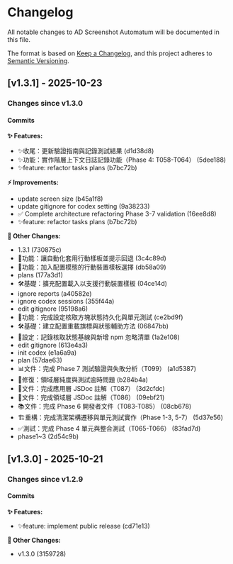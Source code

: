 # Changelog

All notable changes to AD Screenshot Automatum will be documented in this file.

The format is based on [Keep a Changelog](https://keepachangelog.com/en/1.0.0/),
and this project adheres to [Semantic Versioning](https://semver.org/spec/v2.0.0.html).


## [v1.3.1] - 2025-10-23

### Changes since v1.3.0

#### Commits


**✨ Features:**
- ✨收尾：更新驗證指南與記錄測試結果 (d1d38d8)
- ✨功能：實作階層上下文日誌記錄功能（Phase 4: T058-T064） (5dee188)
- ✨feature: refactor tasks plans (b7bc72b)

**⚡ Improvements:**
- update screen size (b45a1f8)
- update gitignore for codex setting (9a38233)
- ✅ Complete architecture refactoring Phase 3-7 validation (16ee8d8)
- ✨feature: refactor tasks plans (b7bc72b)

**📝 Other Changes:**
- 1.3.1 (730875c)
- 🚀功能：讓自動化套用行動樣板並提示回退 (3c4c89d)
- 🎯功能：加入配置模態的行動裝置樣板選擇 (db58a09)
- plans (177a3d1)
- 🛠基礎：擴充配置載入以支援行動裝置樣板 (04ce14d)
- ignore reports (a40582e)
- ignore codex sessions (355f44a)
- edit gitignore (95198a6)
- 🎯功能：完成設定核取方塊狀態持久化與單元測試 (ce2bd9f)
- 🛠基礎：建立配置重載旗標與狀態輔助方法 (06847bb)
- 🧱設定：記錄核取狀態基線與新增 npm 忽略清單 (1a2e108)
- edit gitignore (613e4a3)
- init codex (e1a6a9a)
- plan (57dae63)
- 📊文件：完成 Phase 7 測試驗證與失敗分析（T099） (a1d5387)
- 🔧修復：領域層純度與測試逾時問題 (b284b4a)
- 📝文件：完成應用層 JSDoc 註解（T087） (3d2cfdc)
- 📝文件：完成領域層 JSDoc 註解（T086） (09ebf21)
- 📚文件：完成 Phase 6 開發者文件（T083-T085） (08cb678)
- 🏗️重構：完成清潔架構遷移與單元測試實作（Phase 1-3, 5-7） (5d37e56)
- ✅測試：完成 Phase 4 單元與整合測試（T065-T066） (83fad7d)
- phase1~3 (2d54c9b)


## [v1.3.0] - 2025-10-21

### Changes since v1.2.9

#### Commits


**✨ Features:**
- ✨feature: implement public release (cd71e13)

**📝 Other Changes:**
- v1.3.0 (3159728)

